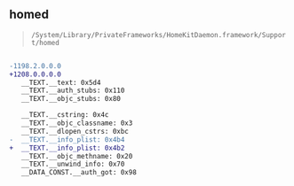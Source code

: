 ## homed

> `/System/Library/PrivateFrameworks/HomeKitDaemon.framework/Support/homed`

```diff

-1198.2.0.0.0
+1208.0.0.0.0
   __TEXT.__text: 0x5d4
   __TEXT.__auth_stubs: 0x110
   __TEXT.__objc_stubs: 0x80

   __TEXT.__cstring: 0x4c
   __TEXT.__objc_classname: 0x3
   __TEXT.__dlopen_cstrs: 0xbc
-  __TEXT.__info_plist: 0x4b4
+  __TEXT.__info_plist: 0x4b2
   __TEXT.__objc_methname: 0x20
   __TEXT.__unwind_info: 0x70
   __DATA_CONST.__auth_got: 0x98

```
